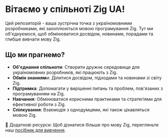 # Вітаємо у спільноті Zig UA!

Цей репозиторій - ваша зустрічна точка з україномовними розробниками, які захоплюються мовою програмування Zig. Тут ми об'єднуємося, щоб обмінюватися досвідом, новинами, порадами та глибше вивчати мову Zig.

## Що ми прагнемо?
* **Об'єднання спільноти**: Створити дружнє середовище для україномовних розробників, які працюють з Zig.
* **Обмін знанням**и: Ділитися досвідом, підходами та новинами зі світу Zig.
* **Підтримка**: Допомагати у вирішенні питань та проблем, пов'язаних з програмуванням на Zig.
* **Навчання**: Обмінюватися корисними практиками та стратегіями для ефективної роботи з Zig.
* **Спілкування**: Взаємодія з однодумцями, які також цікавляться мовою Zig.

🔗 Додаткові ресурси: Щоб дізнатися більше про мову Zig, перегляньте наш [посібник для вивчення](https://github.com/zig-lang-ua/.github/blob/main/learn.md).
